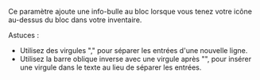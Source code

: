 Ce paramètre ajoute une info-bulle au bloc lorsque vous tenez votre icône au-dessus du bloc dans votre inventaire.

Astuces :

* Utilisez des virgules "," pour séparer les entrées d'une nouvelle ligne.
* Utilisez la barre oblique inverse avec une virgule après "\", pour insérer une virgule dans le texte au lieu de séparer les entrées.